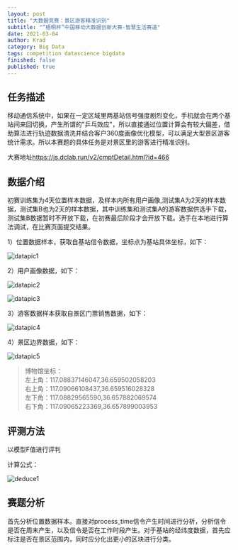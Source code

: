 ```yaml
---
layout: post
title: "大数据竞赛：景区游客精准识别"
subtitle: "“梧桐杯”中国移动大数据创新大赛-智慧生活赛道"
date: 2021-03-04
author: Krad
category: Big Data
tags: competition datascience bigdata
finished: false
published: true
---
```


## 任务描述

移动通信系统中，如果在一定区域里两基站信号强度剧烈变化，手机就会在两个基站间来回切换，产生所谓的"乒乓效应"，所以直接通过位置计算会有较大偏差，借助算法进行轨迹数据清洗并结合客户360度画像优化模型，可以满足大型景区游客统计需求。所以本赛题的具体任务是对景区里的游客进行精准识别。

大赛地址<https://js.dclab.run/v2/cmptDetail.html?id=466>

## 数据介绍

初赛训练集为4天位置样本数据，及样本内所有用户画像,测试集A为2天的样本数据，测试集B也为2天的样本数据，其中训练集和测试集A的游客数据供选手下载，测试集B数据暂时不开放下载，在初赛最后阶段才会开放下载。选手在本地进行算法调试，在比赛页面提交结果。

1）位置数据样本，获取自基站信令数据，坐标点为基站具体坐标，如下：

![datapic1](https://pu-datacastle.obs.cn-north-1.myhuaweicloud.com/pkbigdata/master.other.img/3cff8ed4-5980-4d24-9d6a-03919ef867dc.jpeg)

2）用户画像数据，如下：

![datapic2](https://pu-datacastle.obs.cn-north-1.myhuaweicloud.com/pkbigdata/master.other.img/a3175b79-24ff-480c-8dd7-834d3083047a.jpeg)

![datapic3](https://pu-datacastle.obs.cn-north-1.myhuaweicloud.com/pkbigdata/master.other.img/5ac2100a-7227-4b06-87eb-cfb6d824f262.jpeg)

3）游客数据样本获取自景区门票销售数据，如下：

![datapic4](https://pu-datacastle.obs.cn-north-1.myhuaweicloud.com/pkbigdata/master.other.img/f3b4a9c7-32f2-4c94-ae77-8267fe374bd9.jpeg)

4）景区边界数据，如下：

![datapic5](https://pu-datacastle.obs.cn-north-1.myhuaweicloud.com/pkbigdata/master.other.img/1b5f2e99-e145-4a2e-8e76-61dd24f16ce1.png)

> 博物馆坐标：
<br>左上角：117.08837146047,36.659502058203
<br>右上角：117.09066108437,36.659516028328
<br>左下角：117.08829565590,36.657882069574
<br>右下角：117.09065223369,36.657899003953

## 评测方法

以模型F值进行评判

计算公式：

![deduce1](https://pu-datacastle.obs.cn-north-1.myhuaweicloud.com/pkbigdata/master.other.img/ae4b650a-788b-4a09-bc4a-ffb76189e1f1.jpeg)

## 赛题分析

首先分析位置数据样本。直接对process_time信令产生时间进行分析，分析信令是否在周末产生，以及信令是否在工作时段产生。对于基站的经纬度数据，首先应标注是否在景区范围内，同时应分化出更小的区块进行分类。